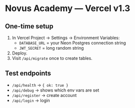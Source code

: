 
# Novus Academy — Vercel v1.3

## One-time setup
1) In Vercel Project → Settings → Environment Variables:
   - `DATABASE_URL` = your Neon Postgres connection string
   - `JWT_SECRET` = long random string
2) Deploy.
3) Visit `/api/migrate` once to create tables.

## Test endpoints
- `/api/health` → `{ ok: true }`
- `/api/debug` → shows which env vars are set
- `/api/register` → create account
- `/api/login` → login
